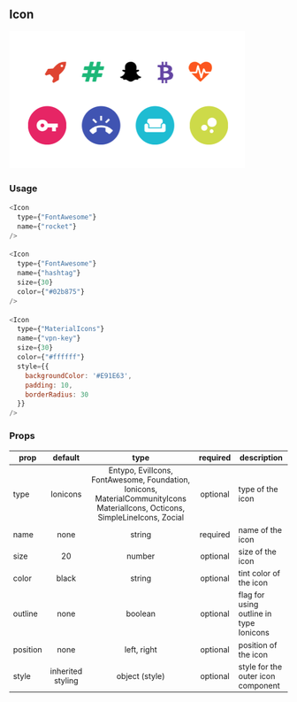 ## Icon

![Image of Icon](images/icon.png)

### Usage

```javascript
<Icon 
  type={"FontAwesome"}
  name={"rocket"} 
/>

<Icon 
  type={"FontAwesome"}
  name={"hashtag"} 
  size={30} 
  color={"#02b875"}
/>

<Icon 
  type={"MaterialIcons"}
  name={"vpn-key"} 
  size={30} 
  color={"#ffffff"}
  style={{ 
    backgroundColor: '#E91E63', 
    padding: 10, 
    borderRadius: 30
  }}
/>
```

### Props
| prop | default | type | required | description |
| --- | :---: | :---: | :---: | --- |
| type | Ionicons | Entypo, EvilIcons, FontAwesome, Foundation, Ionicons, MaterialCommunityIcons MaterialIcons, Octicons, SimpleLineIcons, Zocial | optional | type of the icon  |
| name | none | string | required | name of the icon |
| size | 20 | number | optional | size of the icon |
| color | black | string | optional | tint color of the icon |
| outline | none | boolean | optional | flag for using outline in type Ionicons |
| position | none | left, right | optional | position of the icon |
| style | inherited styling | object (style) | optional | style for the outer icon component |

